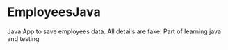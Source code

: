 # EmployeesJava
Java App to save employees data. All details are fake. Part of learning java and testing
